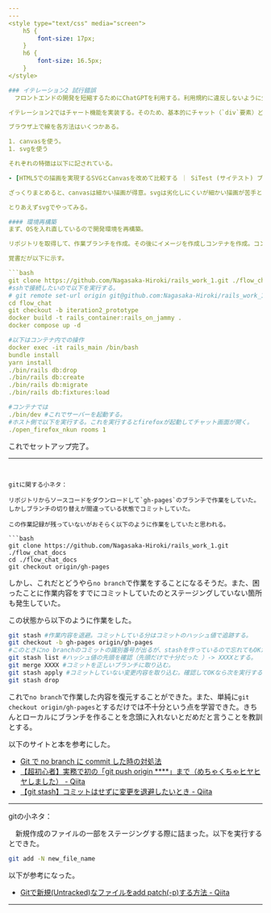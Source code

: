 ```yaml
---
---
<style type="text/css" media="screen">
    h5 {
        font-size: 17px;
    }
    h6 {
        font-size: 16.5px;
    }
</style>

### イテレーション2 試行錯誤
　フロントエンドの開発を短縮するためにChatGPTを利用する。利用規約に違反しないように生成したコードは直接使わない。あくまで学習を目標として利用する。

イテレーション2ではチャート機能を実装する。そのため、基本的にチャット（`div`要素）どうしを線で結ぶことを考える。

ブラウザ上で線を各方法はいくつかある。

1. canvasを使う。
1. svgを使う

それぞれの特徴は以下に記されている。

- [HTML5での描画を実現するSVGとCanvasを改めて比較する ｜ SiTest (サイテスト) ブログ](https://sitest.jp/blog/?p=2498)

ざっくりまとめると、canvasは細かい描画が得意。svgは劣化しにくいが細かい描画が苦手という感じ。

とりあえずsvgでやってみる。

#### 環境再構築
まず、OSを入れ直しているので開発環境を再構築。

リポジトリを取得して、作業ブランチを作成。その後にイメージを作成しコンテナを作成。コンテナに入ってコマンドを打ち込んでプログラムをインストールする。

覚書だが以下に示す。

```bash
git clone https://github.com/Nagasaka-Hiroki/rails_work_1.git ./flow_chat
#sshで接続したいので以下を実行する。
# git remote set-url origin git@github.com:Nagasaka-Hiroki/rails_work_1.git
cd flow_chat
git checkout -b iteration2_prototype
docker build -t rails_container:rails_on_jammy .
docker compose up -d

#以下はコンテナ内での操作
docker exec -it rails_main /bin/bash
bundle install
yarn install
./bin/rails db:drop
./bin/rails db:create
./bin/rails db:migrate
./bin/rails db:fixtures:load

#コンテナでは
./bin/dev #これでサーバーを起動する。
#ホスト側で以下を実行する。これを実行するとfirefoxが起動してチャット画面が開く。
./open_firefox_nkun rooms 1
```

これでセットアップ完了。

---
```


gitに関する小ネタ：

リポジトリからソースコードをダウンロードして`gh-pages`のブランチで作業をしていた。しかしブランチの切り替えが間違っている状態でコミットしていた。

この作業記録が残っていないがおそらく以下のように作業をしていたと思われる。

```bash
git clone https://github.com/Nagasaka-Hiroki/rails_work_1.git ./flow_chat_docs
cd ./flow_chat_docs
git checkout origin/gh-pages
```

しかし、これだとどうやら`no branch`で作業をすることになるそうだ。また、困ったことに作業内容をすでにコミットしていたのとステージングしていない箇所も発生していた。

この状態から以下のように作業をした。

```bash
git stash #作業内容を退避。コミットしている分はコミットのハッシュ値で追跡する。
git checkout -b gh-pages origin/gh-pages
#このときにno branchのコミットの識別番号が出るが、stashを作っているので忘れてもOKだと思う。
git stash list #ハッシュ値の先頭を確認（先頭だけで十分だった ）-> XXXXとする。
git merge XXXX #コミットを正しいブランチに取り込む。
git stash apply #コミットしていない変更内容を取り込む。確認してOKなら次を実行する。
git stash drop
```

これで`no branch`で作業した内容を復元することができた。また、単純に`git checkout origin/gh-pages`とするだけでは不十分という点を学習できた。きちんとローカルにブランチを作ることを念頭に入れないとだめだと言うことを教訓とする。

以下のサイトと本を参考にした。
- [Git で no branch に commit した時の対処法](https://at-aka.blogspot.com/2009/05/git-no-branch-commit.html)
- [【超初心者】実務で初の「git push origin ****」まで（めちゃくちゃヒヤヒヤしました） - Qiita](https://qiita.com/shimotaroo/items/ed08d76447144d566637)
- [【git stash】コミットはせずに変更を退避したいとき - Qiita](https://qiita.com/chihiro/items/f373873d5c2dfbd03250)

---

gitの小ネタ：

　新規作成のファイルの一部をステージングする際に詰まった。以下を実行するとできた。

```bash
git add -N new_file_name
```

以下が参考になった。
- [Gitで新規(Untracked)なファイルをadd patch(-p)する方法 - Qiita](https://qiita.com/toshi_dev/items/35d25ebb40968e808f6c)

---

